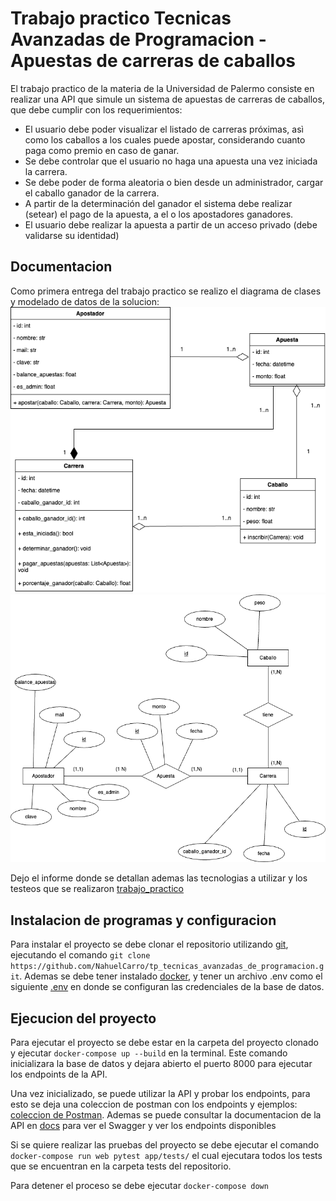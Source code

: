# Trabajo practico Tecnicas Avanzadas de Programacion - Apuestas de carreras de caballos

El trabajo practico de la materia de la Universidad de Palermo consiste en realizar una API 
que simule un sistema de apuestas de carreras de caballos, que debe cumplir con los requerimientos:
- El usuario debe poder visualizar el listado de carreras próximas, asì como los caballos a los cuales puede apostar, considerando cuanto paga como premio en caso de ganar.
- Se debe controlar que el usuario no haga una apuesta una vez iniciada la carrera.
- Se debe poder de forma aleatoria o bien desde un administrador, cargar el caballo ganador de la carrera.
- A partir de la determinación del ganador el sistema debe realizar (setear) el pago de la apuesta, a el o los apostadores ganadores.
- El usuario debe realizar la apuesta a partir de un acceso privado (debe validarse su identidad)

## Documentacion

Como primera entrega del trabajo practico se realizo el diagrama de clases y modelado de datos de la solucion:
![img.png](documentacion/diagrama_de_clases.png) ![img2.png](documentacion/modelado_de_datos.png)

Dejo el informe donde se detallan ademas las tecnologias a utilizar y los testeos que se realizaron [trabajo_practico](documentacion/tp_integrador_1er_etapa_nahuel_carro.pdf)

## Instalacion de programas y configuracion
Para instalar el proyecto se debe clonar el repositorio utilizando [git](https://git-scm.com/downloads), ejecutando el comando `git clone https://github.com/NahuelCarro/tp_tecnicas_avanzadas_de_programacion.git`. Ademas se debe tener instalado [docker](https://docs.docker.com/compose/install/), y tener un archivo .env como el siguiente [.env](documentacion/.env_prueba) en donde se configuran las credenciales de la base de datos. 

## Ejecucion del proyecto
Para ejecutar el proyecto se debe estar en la carpeta del proyecto clonado y ejecutar `docker-compose up --build` en la terminal. Este comando inicializara la base de datos y dejara abierto el puerto 8000 para ejecutar los endpoints de la API. 

Una vez inicializado, se puede utilizar la API y probar los endpoints, para esto se deja una coleccion de postman con los endpoints y ejemplos: [coleccion de Postman](documentacion/apuestas_de_caballos.postman_collection.json). Ademas se puede consultar la documentacion de la API en [docs](http://localhost:8000/docs#/) para ver el Swagger y ver los endpoints disponibles

Si se quiere realizar las pruebas del proyecto se debe ejecutar el comando `docker-compose run web pytest app/tests/` el cual ejecutara todos los tests que se encuentran en la carpeta tests del repositorio.

Para detener el proceso se debe ejecutar `docker-compose down`